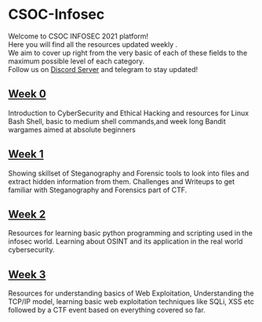 # CSOC-Infosec
Welcome to CSOC INFOSEC 2021 platform!\
Here you will find all the resources updated weekly .\
We aim to cover up right from the very basic of each of these fields to the maximum possible level of each category.\
Follow us on [Discord Server](https://discord.gg/Gr9hfVB3G5) and telegram to stay updated!
## [Week 0](https://github.com/IIT-BHU-CyberSec/CSOC-Infosec/blob/main/Week-0.md)
Introduction to CyberSecurity and Ethical Hacking and resources for Linux Bash Shell, basic to medium shell commands,and week long Bandit wargames aimed at absolute beginners

## [Week 1](https://github.com/IIT-BHU-CyberSec/CSOC-Infosec/blob/main/Week-1.md)
Showing skillset of Steganography and Forensic tools to look into files and extract hidden information from them. Challenges and Writeups to get familiar with Steganography and Forensics part of CTF.
## [Week 2](https://github.com/IIT-BHU-CyberSec/CSOC-Infosec/blob/main/Week-2.md)
Resources for learning basic python programming and scripting used in the infosec world. Learning about OSINT and its application in the real world cybersecurity.
## [Week 3](https://github.com/IIT-BHU-CyberSec/CSOC-Infosec/blob/main/Week-3.md)
Resources for understanding basics of Web Exploitation, Understanding the TCP/IP model, learning basic web exploitation techniques like SQLi, XSS etc followed by a CTF event based on everything covered so far.
